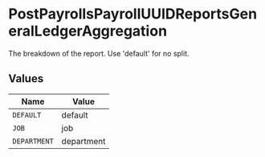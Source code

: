 # PostPayrollsPayrollUUIDReportsGeneralLedgerAggregation

The breakdown of the report. Use 'default' for no split.


## Values

| Name         | Value        |
| ------------ | ------------ |
| `DEFAULT`    | default      |
| `JOB`        | job          |
| `DEPARTMENT` | department   |